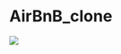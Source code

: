 # AirBnB_clone

<img src="https://www.google.com/imgres?imgurl=https%3A%2F%2Fcamo.githubusercontent.com%2F8f0a6c42cd692f81f959778174d8192b702ef18c07fcf532208b9fcf73a77774%2F68747470733a2f2f646176696b616e692e73332e65752d776573742d332e616d617a6f6e6177732e636f6d2f696d616765732f686f6c626572746f6e2f686f6c626572746f6e2e706e67&imgrefurl=https%3A%2F%2Fgithub.com%2Fkimengu-david%2FAirBnB_clone&tbnid=Z8ilQ1b2wbhUxM&vet=12ahUKEwi4_6jGh4_0AhXE_4UKHU3MClwQMygBegQIARAV..i&docid=W5Je_loBYpA8_M&w=2454&h=1036&itg=1&q=holbertonbnb%20images&ved=2ahUKEwi4_6jGh4_0AhXE_4UKHU3MClwQMygBegQIARAV"/>
